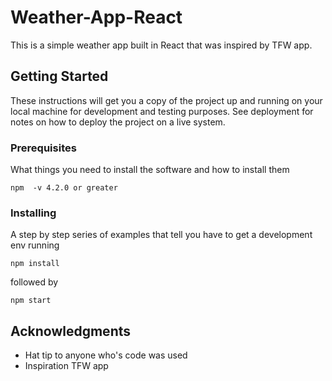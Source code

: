 # Weather-App-React
This is a simple weather app built in React that was inspired by TFW app.

## Getting Started
These instructions will get you a copy of the project up and running on your local machine for development and testing purposes. See deployment for notes on how to deploy the project on a live system.

### Prerequisites

What things you need to install the software and how to install them

```
npm  -v 4.2.0 or greater
```

### Installing

A step by step series of examples that tell you have to get a development env running

```
npm install
```

followed by 

```
npm start
```

## Acknowledgments

* Hat tip to anyone who's code was used
* Inspiration TFW app 



